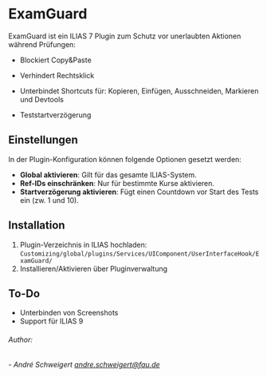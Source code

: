 # ExamGuard

ExamGuard ist ein ILIAS 7 Plugin zum Schutz vor unerlaubten Aktionen während Prüfungen:
- Blockiert Copy&Paste
- Verhindert Rechtsklick
- Unterbindet Shortcuts für: Kopieren, Einfügen, Ausschneiden, Markieren und Devtools

- Teststartverzögerung 

## Einstellungen
In der Plugin-Konfiguration können folgende Optionen gesetzt werden:
- **Global aktivieren**: Gilt für das gesamte ILIAS-System.
- **Ref-IDs einschränken**: Nur für bestimmte Kurse aktivieren.
- **Startverzögerung aktivieren**: Fügt einen Countdown vor Start des Tests ein (zw. 1 und 10).

## Installation
1. Plugin-Verzeichnis in ILIAS hochladen:
   `Customizing/global/plugins/Services/UIComponent/UserInterfaceHook/ExamGuard/`
2. Installieren/Aktivieren über Pluginverwaltung

## To-Do

- Unterbinden von Screenshots
- Support für ILIAS 9



###### Author:
###### - André Schweigert andre.schweigert@fau.de
